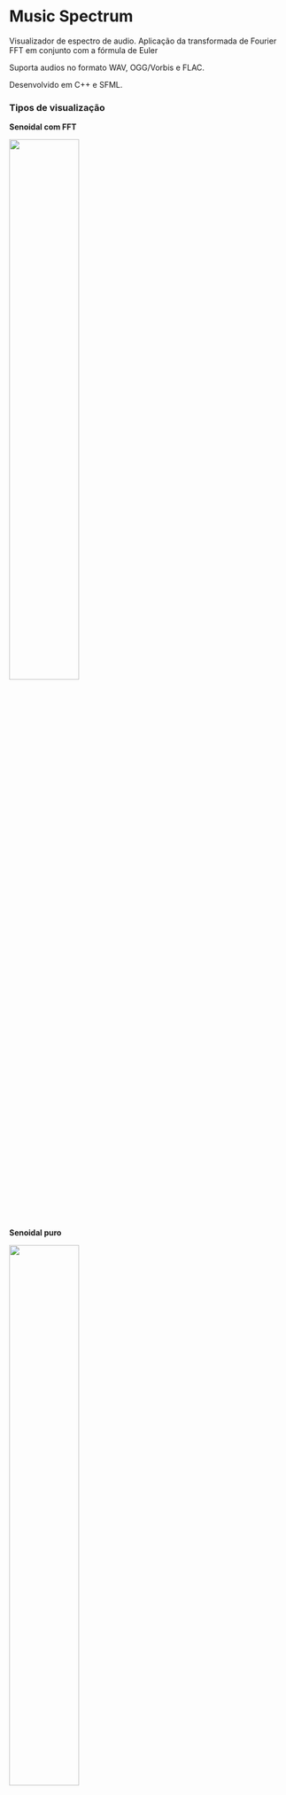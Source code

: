 # Music Spectrum

Visualizador de espectro de audio. Aplicação da transformada de Fourier FFT em conjunto com a fórmula de Euler

Suporta audios no formato WAV, OGG/Vorbis e FLAC.

Desenvolvido em C++ e SFML.

### Tipos de visualização

**Senoidal com FFT**

<img src="https://github.com/lucasfturos/MusicSpectrum/blob/main/img/SineWaveFFT.png" width="50%" />

**Senoidal puro**

<img src="https://github.com/lucasfturos/MusicSpectrum/blob/main/img/SineWaveNoFFT.png" width="50%" />

**Espectro com FFT**

<img src="https://github.com/lucasfturos/MusicSpectrum/blob/main/img/SpectrumFFT.png" width="50%" />

**Espectro puro**

<img src="https://github.com/lucasfturos/MusicSpectrum/blob/main/img/SpectrumNoFFT.png" width="50%" />

## Instalação e como usar

Precisa do cmake, gcc, g++, make e a lib do SFML. Após instalar é só seguir os seguintes passos:

```
git clone https://github.com/lucasfturos/MusicSpectrum.git && cd MusicSpectrum
mkdir assets
mkdir build && build
```
Coloque as músicas antes de executar os próximos comandos.

Após baixar, entrar na pasta, criar e entrar a pasta build, é só compilar:
```
cmake .. && make
```

Para usar coloque um audio na pasta assets e execute como no exemplo abaixo:
```
./MusicSpectrum Espectro FFT assets/nome_audio.wav
```

## Créditos

[SFML](https://www.sfml-dev.org/index.php)

## Referências

Video do Tsoding Daily: [Music Visualizer (Fast Fourier Transform)](https://youtu.be/Xdbk1Pr5WXU)
